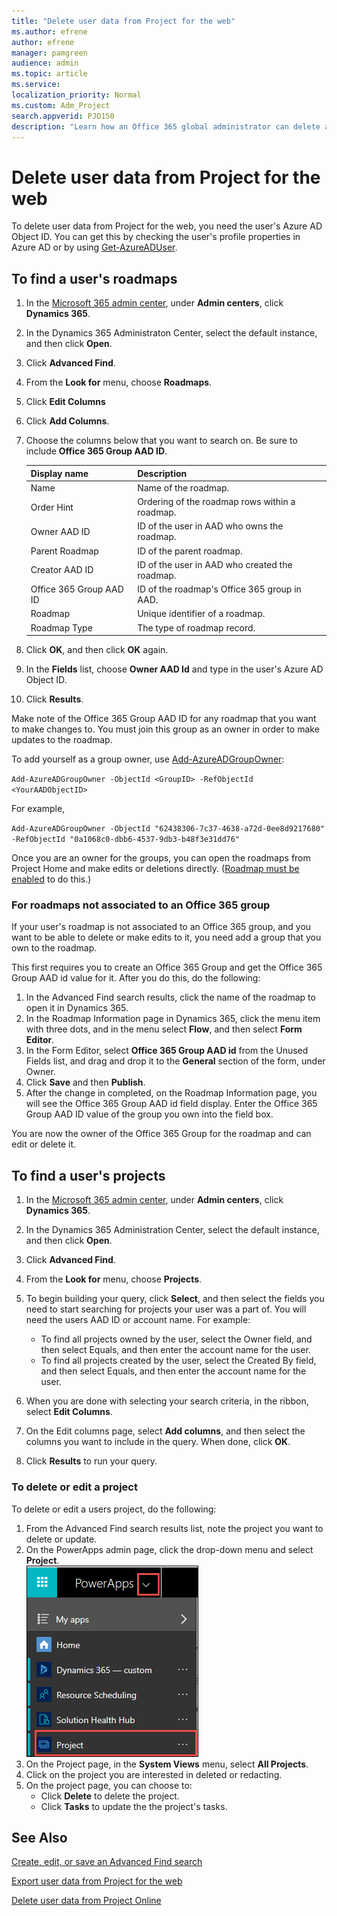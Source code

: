 ```yaml
---
title: "Delete user data from Project for the web"
ms.author: efrene
author: efrene
manager: pamgreen
audience: admin
ms.topic: article
ms.service: 
localization_priority: Normal
ms.custom: Adm_Project
search.appverid: PJO150
description: "Learn how an Office 365 global administrator can delete a user's information from Project for the web."
---
```


# Delete user data from Project for the web

To delete user data from Project for the web, you need the user's Azure AD Object ID. You can get this by checking the user's profile properties in Azure AD or by using [Get-AzureADUser](https://docs.microsoft.com/powershell/module/azuread/get-azureaduser).

## To find a user's roadmaps

1. In the [Microsoft 365 admin center](https://admin.microsoft.com), under **Admin centers**, click **Dynamics 365**.
2. In the Dynamics 365 Administraton Center, select the default instance, and then click **Open**.
3. Click **Advanced Find**.
4. From the **Look for** menu, choose **Roadmaps**.
5. Click **Edit Columns**
6. Click **Add Columns**.
7. Choose the columns below that you want to search on. Be sure to include **Office 365 Group AAD ID**.

   |**Display name**|**Description**|
   |:---------------|:--------------|
   |Name|Name of the roadmap.|
   |Order Hint|Ordering of the roadmap rows within a roadmap.|
   |Owner AAD ID|ID of the user in AAD who owns the roadmap.|
   |Parent Roadmap|ID of the parent roadmap.|
   |Creator AAD ID|ID of the user in AAD who created the roadmap.|
   |Office 365 Group AAD ID|ID of the roadmap's Office 365 group in AAD.|
   |Roadmap|Unique identifier of a roadmap.|
   |Roadmap Type|The type of roadmap record.|

8. Click **OK**, and then click **OK** again.
9. In the **Fields** list, choose **Owner AAD Id** and type in the user's Azure AD Object ID.
10. Click **Results**.

Make note of the Office 365 Group AAD ID for any roadmap that you want to make changes to. You must join this group as an owner in order to make updates to the roadmap.

To add yourself as a group owner, use [Add-AzureADGroupOwner](https://docs.microsoft.com/powershell/module/azuread/add-azureadgroupowner):

`Add-AzureADGroupOwner -ObjectId <GroupID> -RefObjectId <YourAADObjectID>`

For example,

`Add-AzureADGroupOwner -ObjectId "62438306-7c37-4638-a72d-0ee8d9217680" -RefObjectId "0a1068c0-dbb6-4537-9db3-b48f3e31dd76"`

Once you are an owner for the groups, you can open the roadmaps from Project Home and make edits or deletions directly. ([Roadmap must be enabled](https://docs.microsoft.com/projectonline/turn-roadmap-on-or-off) to do this.)

### For roadmaps not associated to an Office 365 group

If your user's roadmap is not associated to an Office 365 group, and you want to be able to delete or make edits to it, you need add a group that you own to the roadmap.

This first requires you to create an Office 365 Group and get the Office 365 Group AAD id value for it.  After you do this, do the following:

1. In the Advanced Find search results, click the name of the roadmap to open it in Dynamics 365.
2. In the Roadmap Information page in Dynamics 365, click the menu item with three dots, and in the menu select **Flow**, and then select **Form Editor**.
3. In the Form Editor, select **Office 365 Group AAD id** from the Unused Fields list, and drag and drop it to the **General** section of the form, under Owner. 
4. Click **Save** and then **Publish**.
5. After the change in completed, on the Roadmap Information page, you will see the Office 365 Group AAD id field display. Enter the Office 365 Group AAD ID value of the group you own into the field box.

You are now the owner of the Office 365 Group for the roadmap and can edit or delete it.

## To find a user's projects

1. In the [Microsoft 365 admin center](https://admin.microsoft.com), under **Admin centers**, click **Dynamics 365**.
2. In the Dynamics 365 Administration Center, select the default instance, and then click **Open**.
3. Click **Advanced Find**.
4. From the **Look for** menu, choose **Projects**.
5.	To begin building your query, click **Select**, and then select the fields you need to start searching for projects your user was a part of. You will need the users AAD ID or account name.  For example:
    -	To find all projects owned by the user, select the Owner field, and then select Equals, and then enter the account name for the user.
    -	To find all projects created by the user, select the Created By field, and then select Equals, and then enter the account name for the user.

6. When you are done with selecting your search criteria, in the ribbon, select **Edit Columns**.
7. On the Edit columns page, select **Add columns**, and then select the columns you want to include in the query.  When done, click **OK**.
8. Click **Results** to run your query.

### To delete or edit a project

To delete or edit a users project, do the following:

1. From the Advanced Find search results list, note the project you want to delete or update.
2. On the PowerApps admin page, click the drop-down menu and select **Project**.</br>
![PowerApps menu](media/PowerAppsProject.png)
3. On the Project page, in the **System Views** menu, select **All Projects**.
4. Click on the project you are interested in deleted or redacting.
5. On the project page, you can choose to:
    - Click **Delete** to delete the project.
    - Click **Tasks** to update the the project's tasks.





## See Also

[Create, edit, or save an Advanced Find search](https://docs.microsoft.com/dynamics365/customer-engagement/basics/save-advanced-find-search)

[Export user data from Project for the web](export-user-data-from-project-for-the-web.md)

[Delete user data from Project Online](https://docs.microsoft.com/projectonline/delete-user-data-from-project-online)
  
  

